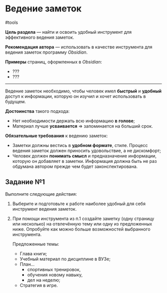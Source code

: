 # Ведение заметок

\#tools

**Цель раздела** — найти и освоить удобный инструмент для эффективного ведения заметок.

**Рекомендация автора** — использовать в качестве инструмента для ведения заметок программу *Obsidian*.

**Примеры** страниц, оформленных в *Obsidian*:

- ???
- ???

---

Ведение заметок необходимо, чтобы человек имел **быстрый** и **удобный** доступ к информации, которую он изучил и хочет использовать в будущем.

**Достоинства** такого подхода:

- Нет необходимости держать всю информацию **в** **голове**;
- Материал лучше **усваивается** ⇒ запоминается на больший срок.

**Обязательные требования** к ведению заметок:

- Заметки должны вестись в **удобном формате**, стиле. Процесс ведения заметок должен приносить удовольствие, а не дискомфорт;
- Человек должен **понимать смысл** и предназначение информации, которую он добавляет в заметки. Информация должна быть не раз обдумана автором прежде чем будет законспектирована.

## Задание №1

Выполните следующие действия:

1. Выберите и подготовьте к работе наиболее удобный для себя инструмент ведения заметок.
2. При помощи инструмента из п.1 cоздайте заметку (одну страницу или несколько) на отвлечённую тему или одну из предложенных ниже. Опробуйте как можно больше возможностей выбранного инструмента.
    
	Предложенные темы:

	- Глава книги;
	- Учебный материал по дисциплине в ВУЗе;
	- План...
		- спортивных тренировок,
		- обучения новому навыку,
		- дел на неделю;
	- Стратегия в игре.